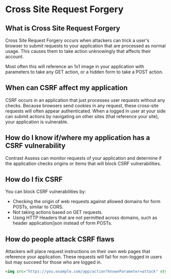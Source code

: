 # Cross Site Request Forgery

## What is Cross Site Request Forgery

Cross Site Request Forgery occurs when attackers can trick a user's browser to submit requests to your application that are processed as normal usage. This causes them to take action unknowingly that affects their account.

Most often this will reference an 1x1 image in your application with parameters to take any GET action, or a hidden form to take a POST action.

## When can CSRF affect my application

CSRF occurs in an application that just processes user requests without any checks. Because browsers send cookies in any request, these cross-site requests will often appear authenticated. When a logged in user at your side can submit actions by navigating on other sites (that reference your site), your application is vulnerable.

## How do I know if/where my application has a CSRF vulnerability

Contrast Assess can monitor requests of your application and determine if the application checks origins or items that will block CSRF vulnerabilities.

## How do I fix CSRF

You can block CSRF vulnerabilities by:
- Checking the origin of web requests against allowed domains for form POSTs, similar to CORS.
- Not taking actions based on GET requests.
- Using HTTP Headers that are not permitted across domains, such as header application/json instead of form POSTs.

## How do people attack CSRF flaws

Attackers will place request instructions on their own web pages that reference your application. These requests will fail for non-logged in users but may succeed for those who are logged in.

```html
<img src="https://you.example.com/app/action?knownParameter=attack" style="display:none">
```